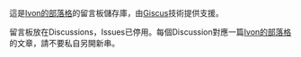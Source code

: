 這是[Ivon的部落格](https://ivonblog.com)的留言板儲存庫，由[Giscus](https://giscus.app/zh-TW)技術提供支援。

留言板放在Discussions，Issues已停用。每個Discussion對應一篇[Ivon的部落格](https://ivonblog.com)的文章，請不要私自另開新串。
